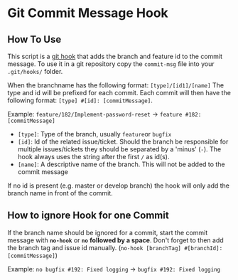 # Git Commit Message Hook

## How To Use

This script is a [git hook](https://githooks.com/) that adds the branch and feature id to the commit message. To use it in a git repository copy the `commit-msg` file into your `.git/hooks/` folder.

When the branchname has the following format: `[type]/[id1]/[name]` The type and id will be prefixed for each commit. Each commit will then have the following format: `[type] #[id]: [commitMessage]`.

Example: `feature/182/Implement-password-reset` -> `feature #182: [commitMessage]`

* `[type]`: Type of the branch, usually `feature`or `bugfix`
* `[id]`: Id of the related issue/ticket. Should the branch be responsible for multiple issues/tickets they should be separated by a 'minus' (`-`). The hook always uses the string after the first `/` as id(s).
* `[name]`: A descriptive name of the branch. This will not be added to the commit message

If no id is present (e.g. master or develop branch) the hook will only add the branch name in front of the commit.

## How to ignore Hook for one Commit

If the branch name should be ignored for a commit, start the commit message with **`no-hook`** or **`no`** **followed by a space**. Don't forget to then add the branch tag and issue id manually. (`no-hook [branchTag] #[branchId]: [commitMessage]`)

Example: `no bugfix #192: Fixed logging` -> `bugfix #192: Fixed logging`

